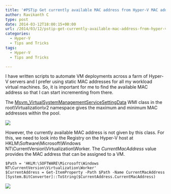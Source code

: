 ```yaml
---
title: '#PSTip Get currently available MAC address from Hyper-V MAC address pool'
author: Ravikanth C
type: post
date: 2014-03-12T18:00:15+00:00
url: /2014/03/12/pstip-get-currently-available-mac-address-from-hyper-v-mac-address-pool/
categories:
  - Hyper-V
  - Tips and Tricks
tags:
  - Hyper-V
  - Tips and Tricks

---
```

I have written scripts to automate VM deployments across a farm of Hyper-V servers and I prefer using static MAC addresses for all my workload virtual machines. So, it is important for me to find the available MAC address so that I can start incrementing from there.

The [Msvm_VirtualSystemManagementServiceSettingData][1] WMI class in the root\Virtualization\v2 namespace gives the maximum and minimum MAC addresses within the pool.

![](/images/mac.png)

However, the currently available MAC address is not given by this class. For this, we need to look into the Registry on the Hyper-V host at HKLM\Software\Microsoft\Windows NT\CurrentVersion\Virtualization\Worker. The _CurrentMacAddress_ value provides the MAC address that can be assigned to a VM.

```
$Path = 'HKLM:\SOFTWARE\Microsoft\Windows NT\CurrentVersion\Virtualization\Worker'
$CurrentAddress = Get-ItemProperty -Path $Path -Name CurrentMacAddress
[System.BitConverter]::ToString($CurrentAddress.CurrentMacAddress)
```

![](/images/mac2.png)


[1]: http://msdn.microsoft.com/en-us/library/cc136941(v=vs.85).aspx